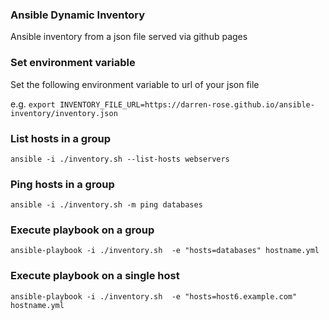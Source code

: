 ### Ansible Dynamic Inventory

Ansible inventory from a json file served via github pages

### Set environment variable

Set the following environment variable to url of your json file

e.g. `export INVENTORY_FILE_URL=https://darren-rose.github.io/ansible-inventory/inventory.json`

### List hosts in a group 

`ansible -i ./inventory.sh --list-hosts webservers`

### Ping hosts in a group 

`ansible -i ./inventory.sh -m ping databases`

### Execute playbook on a group 

`ansible-playbook -i ./inventory.sh  -e "hosts=databases" hostname.yml`

### Execute playbook on a single host 

`ansible-playbook -i ./inventory.sh  -e "hosts=host6.example.com" hostname.yml`
